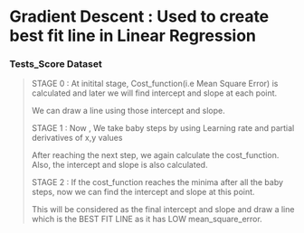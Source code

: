 # Gradient Descent : Used to create best fit line in Linear Regression

### Tests_Score Dataset
> STAGE 0 : At initital stage, Cost_function(i.e Mean Square Error) is calculated and later we will find intercept and slope at each point.
> 
> We can draw a line using those intercept and slope.
> 
> STAGE 1 : Now , We take baby steps by using Learning rate and partial derivatives of x,y values
> 
> After reaching the next step, we again calculate the cost_function. Also, the intercept and slope is also calculated.  
> 
> STAGE 2 : If the cost_function reaches the minima after all the baby steps, now we can find the intercept and slope at this point.
> 
> This will be considered as the final intercept and slope and draw a line which is the BEST FIT LINE as it has LOW mean_square_error.


